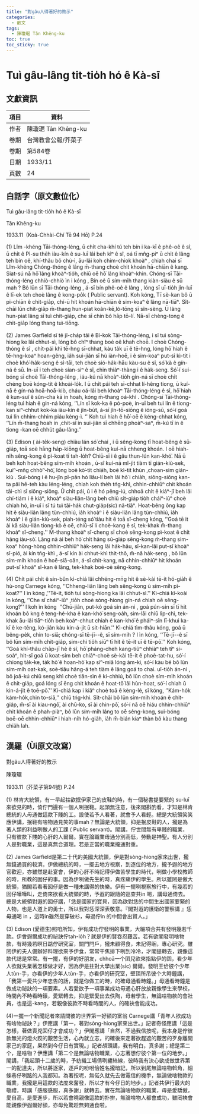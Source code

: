 ```yaml
---
title: "對gâu人得著好的教示"
categories:
  - 散文
tags:
  - 陳瓊琚 Tân Khêng-ku
toc: true
toc_sticky: true
---
```


# Tuì gâu-lâng tit-tio̍h hó ê Kà-sī

## 文獻資訊

| 項目 | 資料 |
|---|---|
| 作者 | 陳瓊琚 Tân Khêng-ku |
| 卷期 | 台灣教會公報/芥菜子 |
| 卷期 | 第584卷 |
| 日期 | 1933/11 |
| 頁數 | 24 |

## 白話字（原文數位化）

Tuì gâu-lâng tit-tio̍h hó ê Kà-sī

Tân Khêng-ku

1933.11  (Koà-Chhài-Chí Tē 94 Hō) P.24

(1) Lîm -khéng Tāi-thóng-léng, ū chi̍t cha-khí tú teh bín i ka-kī ê phê-oê ê sî, ū chi̍t ê Pì-su the̍h iàu-kín ê su-luī lâi beh kìⁿ ê sî, oá tī mn̂g-piⁿ ū chi̍t ê lâng teh bín oê, khí-thâu bô chù-ì, āu-lâi koh chim-chiok khoàⁿ , chiah chai sī Lîm-khéng Chóng-thóng ê lâng m̄-thang choè chit khoán hā-chiān ê kang.  Siat-sú nā hō͘ lâng khoàⁿ-tio̍h, chiū oē hō͘ lâng khoàⁿ-khin. Chóng-sī Tāi-thóng-léng chhiò-chhiò ìn i kóng , Bín oê ū sím-mi̍h thang kiàn-siàu ê sū mah ? Bô lūn sī Tāi-thóng-léng , á-sī bín phê-oê ê lâng , lóng sī uī-tio̍h jîn-luī ê lī-ek teh choè lâng ê kong-po̍k ( Public servant). Koh kóng, Tī sè-kan bô ū pi-chiān ê chit-gia̍p, chí-ū hit khoán hā-chiān ê sim-koaⁿ ê lâng nā-tiāⁿ. Si̍t-chāi lūn chit-gia̍p m̄-thang hun-piat koân-kē,lô-tōng sī sîn-sèng. Ū lâng hun-piat lâng sī tuì chit-gia̍p, che sī chin bô ha̍p tō-lí. Nā-sī chèng-tong ê chit-gia̍p lóng thang tuì-tiōng.

(2) James Garfield sī tē jī-cha̍p tāi ê Bí-kok Tāi-thóng-léng, i sī tuì sòng-hiong ke lâi chhut-sì, lóng bô chîⁿ thang boé oê khah choē. I choè Chóng-thóng ê sî , chi̍t-pái khì tē-hng sī-chhat, kàu ta̍k uī ê tē-hng, lóng hō͘ hiah ê tē-hng-koaⁿ hoan-gêng, ia̍h sui-jiân sī hù iàn-hoē, i ê sim-koaⁿ put-sî kì-tit i choè khó͘-ha̍k-seng ê sî-tāi, teh choè sió-ha̍k-hāu kàu-su ê sî, só͘ kà ê gín-ná ê sū. In-uī i teh choè sian-siⁿ ê sî, chin thiàⁿ-thàng i ê ha̍k-seng. Só͘-í sui-bóng sī choè Tāi-thóng-léng , iáu-kú nā khoàⁿ-tio̍h gín-ná sī choè chi̍t chéng boē kóng-tit ê khoài-lo̍k. I ū chi̍t pái teh sī-chhat lí-hêng tiong, ū kuí-nā ê gín-ná hoā-hoā-kiò, cháu oá-lâi beh khoàⁿ Tāi-thóng-léng ê sî, hō͘ hiah ê kun-suî ê sûn-cha kā in hoah, kóng m̄-thang oá-khì . Chóng-sī Tāi-thóng-léng tuì hiah ê gín-ná kóng, ‘'Lín sī kok-ka ê pó-poè, in-uī beh tuì lín ê tiong-kan siⁿ-chhut kok-ka iàu-kín ê jîn-bu̍t, á-sī jîn-tō-siōng ê ióng-sū, só͘-í goá tuì lín chhim-chhim piáu kèng-ì. ‘' Koh tuì hiah ê hō͘-oē ê kéng-chhat kóng, ‘'Lín m̄-thang hoah in ,chit-sî in sui-jiân sī chhēng phoàⁿ-saⁿ, m̄-kú tī in ê tiong -kan oē chhu̍t gâu-lâng.''

(3) Edison ( ài-te̍k-seng) chiàu lán só͘ chai , i ū sêng-kong tī hoat-bêng ê sū-gia̍p, toā soè hāng ha̍p-kiōng ū hoat-bêng kuí-nā chheng khoán. I oē hiah-ni̍h sêng-kong ê pì-koat tī tah-lo̍h? Chiū-sī i ê gâu thun-lún kan-khó͘. Nā ū beh koh hoat-bêng sím-mi̍h khoán , ū-sî kuí-nā mî-ji̍t tiàm tī gián-kiù-sek, kuiⁿ-mn̂g chhòⁿ-hō͘, lóng boē kò͘-tit chia̍h, boē kì-tit khùn ,choan-sim gián-kiù . Sui-bóng i ê hu-jîn pī-pān hó liāu-lí beh lâi hō͘ i chia̍h, siông-siông kan-ta pâi hē-teh kàu léng-léng, chiah koh the̍h tńg-khì, chhin-chhiūⁿ chit khoán tāi-chì sī siông-siông. Ū chi̍t pái, ū i ê hó pêng-iú, chhoā chi̍t ê kiáⁿ-jî beh lâi chí-tiám i ê kiáⁿ, khoàⁿ siàu-liân-lâng beh chiū si̍t-gia̍p tio̍h cháiⁿ-iūⁿ choè chiah hó, in-uī i sī tú tuì tāi-ha̍k chut-gia̍p(sic) nā-tiāⁿ. Hoat-bêng ông kap hit ê siàu-liân lâng tùn-chhiú, ia̍h khoàⁿ i ê siàu-liân lâng tùn-chhiú, ia̍h khoàⁿ i ê gián-kiù-sek, piah-téng só͘ tiàu hit ê toā sî-cheng kóng, ‘'Goá tē it ài kā siàu-liân tiong-kò ê oē, chiū-sī lí choè-kang ê sî, tek-khak m̄-thang khoàⁿ sî-cheng.'' M̄-thang khoàⁿ sî-cheng sī choè sêng-kong pì-koat ê chi̍t hāng iàu-sò͘. Lâng nā ài beh hō͘ chi̍t hāng sū-gia̍p sêng-kong m̄-thang sim-koaⁿ hòng-hòng chhin-chhiūⁿ ha̍k-seng lâi ha̍k-hāu, sî-kan-lāi put-sî khoàⁿ sî-pió, ài kín tńg-khì , á-sī kín ài chhut-khì thit-thô, m̄-nā ha̍k-seng , bô lūn sím-mi̍h khoán ê hoē-siā-oân, á-sī chit-kang, nā chhin-chhiūⁿ hit khoán put-sî khoàⁿ sî-kan ê lâng, tek-khak boē-oē sêng-kong.

(4) Chi̍t pái chi̍t ê sin-bûn kì-chiá lâi chhéng-mn̄g hit ê sè-kài tē-it hó-gia̍h ê hù-ong Carnege kóng, ‘'Chheng-liân lâng beh sêng-kong ū sím-mi̍h pì-koat?'' I ìn kóng ,''Tē-it, tio̍h tuì sòng-hiong ka lâi chhut-sì.'' Kì-chiá kî-koài ìn kóng, ‘'Che sī cháiⁿ-iūⁿ ,tio̍h choè sòng-hiong gín-ná chiah oē sêng-kong?'' I koh ìn kóng  ‘'Chū-jiân, put-kò goá sìn án-ni , goá pún-sin sī tī hit khoán bô kng ê teng-hé-kha ê kan-khó͘ seng-oa̍h, sim-lāi chiū li̍p-chì, tek-khak āu-lâi tiāⁿ-tio̍h beh koáⁿ-chhut chiah ê kan-khó͘ ê pháiⁿ-sîn lī-khui ka-kī ê ke-têng, kó-jiân kàu kin-á-ji̍t ū si̍t-hiān.'' Kì-chiá tìm-thâu kóng, goá ū bêng-pe̍k, chin to-siā; chóng-sī tē-jī--ê, sī sím-mi̍h ? I ìn kóng, ‘'Tē-jī--ê sī bô lūn sím-mi̍h chit-gia̍p, sim-chì tio̍h siūⁿ tī hit ê tē-it uī ê tē-pō͘.'' Koh kóng, ‘'Goá khí-thâu cha̍p-jī hè ê sî, hō͘ pháng-cheh kang-tiûⁿ chhiàⁿ teh tîⁿ si-soàⁿ, hit-sî goá ū koat-sim beh chiâⁿ-choè sè-kài tē-it ê phoè-tat-hu, só͘-í chiong ta̍k-ke, ta̍k hō͘ ê hoan-hō͘ kap sìⁿ-miâ lóng àm-kì, só͘-í kàu bé bô lūn sím-mi̍h oat-kak, soè-tiâu hāng-á teh tiàm ê lâng goá to chai. uī-tio̍h án-ni , bô joā-kú chiū seng khì choè tiān-sìn ê ki-chhiú, bô lūn choè sím-mi̍h khoán ê chit-gia̍p, goá lóng sī ēng chit khoán ê hoat-tō͘ lâi hùn-hoat, só͘-í chiah ū kin-á-ji̍t ê toē-pō͘.'' Kì-chiá kap i kiâⁿ choè toā ê kèng-lé, sî kóng, ‘'Kám-ho̍k kám-ho̍k,chin to-siā,'' chiū tńg-khì. Si̍t-chāi bô lūn sím-mi̍h khoán ê chit-gia̍p, m̄-sī ài kiau-ngō͘, ài chū-ko, sī ài chìn-pō͘, só͘-í nā oē hiáu chhin-chhiūⁿ chit khoán ê phah-piàⁿ, bô lūn sím-mi̍h lâng to oē sêng-kong, sui-bóng boē-oē chhin-chhiūⁿ i hiah-ni̍h hó-gia̍h, ia̍h m̄-bián kiaⁿ thàn bô kàu thang chia̍h lah.

## 漢羅（Ùi原文改寫）

對gâu人得著好的教示

陳瓊琚

1933.11  (芥菜子第94號) P.24

(1) 林肯大統領，有一早起拄欲抿伊家己的皮鞋的時，有一個秘書提要緊的 su-luī來欲見的時，倚佇門邊有一個人咧抿鞋。起頭無注意，後來閣斟酌看，才知是林肯總統的人毋通做這款下賤的工。設使若予人看著，就會予人看輕。總是大統領笑笑應伊講，抿鞋有啥物通見笑的事mah？無論是大統領，抑是抿皮鞋的人，攏是為著人類的利益咧做人的工課 ( Public servant)。閣講，佇世間無有卑賤的職業，只有彼款下賤的心肝的人爾爾。實在論職業毋通分別高低，勞動是神聖。有人分別人是對職業，這是真無合道理。若是正當的職業攏通對重。

(2) James Garfield是第二十代的美國大統領，伊是對sòng-hiong家來出世，攏無錢通買的較濟。伊做總統的時，一擺去地方視察，到逐位的地方，攏予遐的地方官歡迎，亦雖然是赴宴會，伊的心肝不時記得伊做苦學生的時代，咧做小學校教師的時，所教的囡仔的事。因為伊咧做先生的時，真疼痛伊的學生。所以雖罔是做大統領，猶閣若看著囡仔是做一種未講得的快樂。伊有一擺咧視察旅行中，有幾若的囡仔嘩嘩叫，走倚來欲看大統領的時，予遐的跟隨的巡查共in 喝，講毋通倚去。總是大統領對遐的囡仔講，「恁是國家的寶貝，因為欲對恁的中間生出國家要緊的人物，也是人道上的勇士，所以我對恁深深表敬意。『閣對遐的護衛的警察講 』恁毋通喝 in ，這時in雖然是穿破衫，毋過佇in 的中間會出賢人。」

(3) Edison (愛德生)照咱所知，伊有成功佇發明的事業，大細項合共有發明幾若千款。伊會遐爾成功的祕訣佇tah-lo̍h？就是伊的賢吞忍艱苦。若有欲閣發明啥物款，有時幾若暝日踮佇研究室，關門閂戶，攏未顧得食，未記得睏，專心研究。雖罔伊的夫人備辦好料理欲來予伊食，常常干焦排下咧到冷冷，才閣提轉去，親像這款代誌是常常。有一擺，有伊的好朋友，chhoā一个囝兒欲來指點伊的囝，看少年人欲就失業著怎樣做才好，因為伊是拄對大學出業(sic) 爾爾。發明王佮彼个少年人tùn-手，亦看伊的少年人tùn-手，亦看伊的研究室，壁頂所吊彼个大時鐘講，「我第一愛共少年忠告的話，就是你做工的時，的確毋通看時鐘。」毋通看時鐘是做成功祕訣的一項要素。人若愛欲予一項事業成功毋通心肝放放親像學生來學校，時間內不時看時錶，愛緊轉去，抑是緊愛出去佚陶，毋若學生，無論啥物款的會社員，也是這-kang，若親像彼款不時看時間的人，的確袂會能成功。

(4)一擺一个新聞記者來請問彼的世界第一好額的富翁 Carnege講「青年人欲成功有啥物祕訣？」伊應講「第一，著對sòng-hiong家來出世。」記者奇怪應講「這是怎樣，著做喪兇囡仔才會成功？」伊閣應講「自然，不過我信按呢，我本身是佇彼款無光的燈火跤的艱苦生活，心內就立志，的確後來定著欲趕遮的艱苦的歹身離開家己的家庭，果然到今仔日有實現。」記者頕頭講，我有明白，真多謝；總是第二个，是啥物？伊應講「第二个是無論啥物職業，心志著想佇彼个第一位的地步。」閣講，「我起頭十二歲的時，予紡織工場倩咧纏絲線，彼時我有決心欲成做世界第一的配達夫，所以將逐家，逐戶的吩咐佮姓名攏暗記，所以到尾無論啥物斡角，細條巷仔咧踮的人我都知。為著按呢，無偌久就先去做電信的機手，無論做啥物款的職業，我攏是用這款的法度來奮發，所以才有今仔日的地步。」記者共伊行最大的敬禮，時講「感服感服，真多謝」就轉去。實在無論啥物款的職業，毋是愛驕傲，愛自高，是愛進步，所以若會曉親像這款的扑拚，無論啥物人都會成功，雖罔袂會能親像伊遐爾好額，亦毋免驚趁無夠通食啦。
